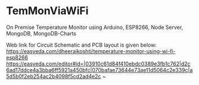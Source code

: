 # TemMonViaWiFi
On Premise Temperature Monitor using Arduino, ESP8266, Node Server, MongoDB, MongoDB-Charts

Web link for Circuit Schematic and PCB layout is given below:
https://easyeda.com/dheerajkoshti/temperature-monitor-using-wi-fi-esp8266
https://easyeda.com/editor#id=|03910c61d84f410ebdc0389e3fb1c762|d2c6ad17ddce4a3bba6ff5921a450bfc|070bafae73644e73ae11d5064c2e339c|a5d5b0f2eb254ac2b4098f5cd2ad4e2c
~            
